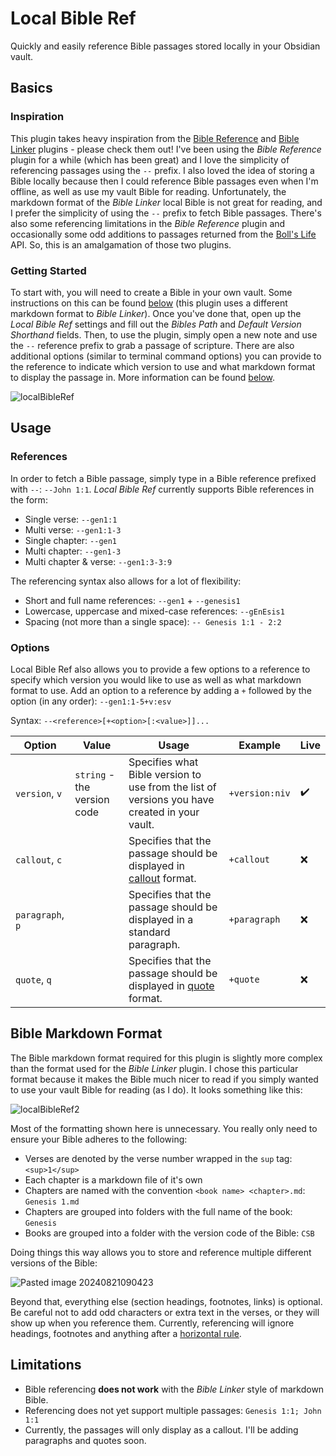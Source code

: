 # Local Bible Ref

Quickly and easily reference Bible passages stored locally in your Obsidian vault.

## Basics

### Inspiration

This plugin takes heavy inspiration from the [Bible Reference](https://github.com/tim-hub/obsidian-bible-reference) and [Bible Linker](https://github.com/kuchejak/obsidian-bible-linker-plugin) plugins - please check them out! I've been using the *Bible Reference* plugin for a while (which has been great) and I love the simplicity of referencing passages using the `--` prefix. I also loved the idea of storing a Bible locally because then I could reference Bible passages even when I'm offline, as well as use my vault Bible for reading. Unfortunately, the markdown format of the *Bible Linker* local Bible is not great for reading, and I prefer the simplicity of using the `--` prefix to fetch Bible passages. There's also some referencing limitations in the *Bible Reference* plugin and occasionally some odd additions to passages returned from the [Boll's Life](https://bolls.life/) API. So, this is an amalgamation of those two plugins. 

### Getting Started

To start with, you will need to create a Bible in your own vault. Some instructions on this can be found [below](#bible-markdown-format) (this plugin uses a different markdown format to *Bible Linker*). Once you've done that, open up the *Local Bible Ref* settings and fill out the *Bibles Path* and *Default Version Shorthand* fields. Then, to use the plugin, simply open a new note and use the `--` reference prefix to grab a passage of scripture. There are also additional options (similar to terminal command options) you can provide to the reference to indicate which version to use and what markdown format to display the passage in. More information can be found [below](#usage).

![localBibleRef](https://github.com/user-attachments/assets/5904e42c-790e-4d11-9f00-e2ce8c81097c)

## Usage

### References

In order to fetch a Bible passage, simply type in a Bible reference prefixed with `--`: `--John 1:1`. *Local Bible Ref* currently supports Bible references in the form:

- Single verse: `--gen1:1`
- Multi verse: `--gen1:1-3`
- Single chapter: `--gen1`
- Multi chapter: `--gen1-3`
- Multi chapter & verse: `--gen1:3-3:9`

The referencing syntax also allows for a lot of flexibility:

- Short and full name references: `--gen1` + `--genesis1`
- Lowercase, uppercase and mixed-case references: ``--gEnEsis1``
- Spacing (not more than a single space): `-- Genesis 1:1 - 2:2`

### Options

Local Bible Ref also allows you to provide a few options to a reference to specify which version you would like to use as well as what markdown format to use. Add an option to a reference by adding a `+` followed by the option (in any order): `--gen1:1-5+v:esv`

Syntax: `--<reference>[+<option>[:<value>]]...`

| Option           | Value                       | Usage                                                                                                                                             | Example        | Live |
| ---------------- | --------------------------- | ------------------------------------------------------------------------------------------------------------------------------------------------- | -------------- | ---- |
| `version`, `v`   | `string` - the version code | Specifies what Bible version to use from the list of versions you have created in your vault.                                                     | `+version:niv` | ✔️   |
| `callout`, `c`   |                             | Specifies that the passage should be displayed in [callout](https://help.obsidian.md/Editing+and+formatting/Callouts) format.                     | `+callout`     | ❌    |
| `paragraph`, `p` |                             | Specifies that the passage should be displayed in a standard paragraph.                                                                           | `+paragraph`   | ❌    |
| `quote`, `q`     |                             | Specifies that the passage should be displayed in [quote](https://help.obsidian.md/Editing+and+formatting/Basic+formatting+syntax#Quotes) format. | `+quote`       | ❌    |

## Bible Markdown Format

The Bible markdown format required for this plugin is slightly more complex than the format used for the *Bible Linker* plugin. I chose this particular format because it makes the Bible much nicer to read if you simply wanted to use your vault Bible for reading (as I do). It looks something like this:

![localBibleRef2](https://github.com/user-attachments/assets/e8f53757-81aa-4b77-a0e6-cbc6b2f1a4f4)

Most of the formatting shown here is unnecessary. You really only need to ensure your Bible adheres to the following:

- Verses are denoted by the verse number wrapped in the `sup` tag: `<sup>1</sup>`
- Each chapter is a markdown file of it's own
- Chapters are named with the convention `<book name> <chapter>.md`: `Genesis 1.md`
- Chapters are grouped into folders with the full name of the book: `Genesis`
- Books are grouped into a folder with the version code of the Bible: `CSB`

Doing things this way allows you to store and reference multiple different versions of the Bible:

![Pasted image 20240821090423](https://github.com/user-attachments/assets/378798fc-7f40-4862-99f9-8cbe97ca6301)

Beyond that, everything else (section headings, footnotes, links) is optional. Be careful not to add odd characters or extra text in the verses, or they will show up when you reference them. Currently, referencing will ignore headings, footnotes and anything after a [horizontal rule](https://help.obsidian.md/Editing+and+formatting/Basic+formatting+syntax#Horizontal+rule).

## Limitations

- Bible referencing **does not work** with the *Bible Linker* style of markdown Bible.
- Referencing does not yet support multiple passages: `Genesis 1:1; John 1:1`
- Currently, the passages will only display as a callout. I'll be adding paragraphs and quotes soon.
